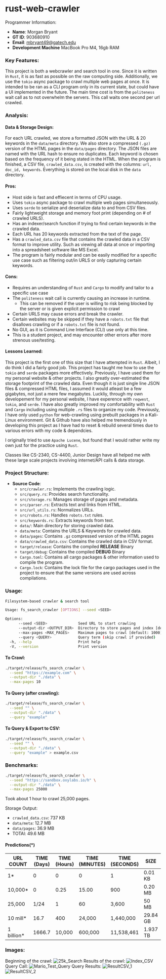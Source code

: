 # rust-web-crawler
Programmer Information:
- **Name**: Morgan Bryant
- **GT ID**: 903680910
- **Email**: mbryant49@gatech.edu
- **Development Machine** MacBook Pro M4, 16gb RAM

### Key Features:
This project is both a webcrawler and search tool in one. Since it is written in `Rust`, it is as fast as possible on the raw computing side. Additionally, we use the `tokio` async package to crawl multiple web pages at once. It is intended to be ran as a CLI program only in its current state, but could have a UI implemented in the future. The main time cost is from the `politeness` wait call as to not overwhelm the servers. This call waits one second per url crawled.

### Analysis:
#### Data & Storage Design:
For each URL crawled, we store a formatted JSON with the URL & 20 keywords in the `data/meta` directory. We also store a compressed `(.gz)` version of the HTML pages in the `data/pages` directory. The JSON files are named with the URL hash to ensure no duplicates. Each keyword is chosen based on the frequency of it being stated in the HTML. When the program is finished, a CSV file, `crawled_data.csv`,  is created with the columns: `url, doc_id, keywords`. Everything is stored on the local disk in the `data` directory.
#### Pros:
- Host side is fast and effiecent in terms of CPU usage.
- Uses `tokio` async package to crawl multiple web pages simultaneously.
- Uses `serde` to serialize and deserialize data to and from CSV files.
- Fairly lightweight storage and memory foot print (depending on # of crawled URLS).
- Has an indexer/search function if trying to find certain keywords in the crawled data.
- Each URL has 20 keywords extracted from the text of the page.
- Has a `crawled_data.csv` file that contains the crawled data in a CSV format to improve utility. Such as viewing all data at once or importing into a spreadsheet software like MS Excel.
- The program is fairly modular and can be easily modified for a specific use case such as filtering out/in URLS or only capturing certain keywords.
#### Cons:
- Requires an understanding of `Rust` and `Cargo` to modify and tailor to a specific use case
- The `politeness` wait call is currently causing an increase in runtime.
   - This can be removed if the user is willing to risk being blocked by the server or is given explicit permission to crawl
- Certain URLS may cause errors and break the crawler.
- Certain websites may be skipped if they have a `robots.txt` file that disallows crawling or if a `robots.txt` file is not found.
- No GUI, as it is Command Line Interface (CLI) use only at this time.
- This is a student project, and may encounter other errors after more strenous use/testing.

#### Lessons Learned:
This project is the first one of this size that I have attempted in `Rust`. Albeit, I do think I did a fairly good job. This project has taught me how to use the `tokio` and `serde` packages more effectively. Previously, I have used them for my personal website & other projects. I also greatly over-estimated the storage footprint of the crawled data. Even though it is just single line JSON files & compressed HTML files, I assumed it would atleast be a few gigabytes, not just a mere few megabytes. Luckliy, through my own developement for my personal website, I have experence with `reqwest`, `tokio`, and `serde`. I have also greatly improved my comfortability with `Rust` and `Cargo` including using multiple `.rs` files to organize my code. Previously, I have only used `python` for web-crawling using prebuilt packages in a Kali-Linux environment. Git & Github have also helped me tremendously in developing this project as I have had to reset & rebuild several times due to various errors with my code & dependcies. 

I originally tried to use `Apache Lucene`, but found that I would rather write my own just for the practice using `Rust`.

Classes like CS-2340, CS-4400, Junior Design have all helped me with these large scale projects involving internet/API calls & data storage. 


### Project Structure:
- **Source Code**:
  - `src/crawler.rs`: Implements the crawling logic.
  - `src/query.rs`: Provides search functionality.
  - `src/storage.rs`: Manages storage of pages and metadata.
  - `src/parser.rs`: Extracts text and links from HTML.
  - `src/url_utils.rs`: Normalizes URLs.
  - `src/robots.rs`: Handles `robots.txt` rules.
  - `src/keywords.rs`: Extracts keywords from text.
  - `data/`: Main directory for storing crawled data.
  - `data/meta`: Contains the URLS & Keywords for crawled data.
  - `data/pages`: Contains `.gz` compressed version of the HTML pages
  - `data/crawled_data.csv`: Contains the crawled data in CSV format.
  - `target/release`: Contains the compiled **RELEASE** Binary
  - `target/debug`: Contains the compiled **DEBUG** Binary
  - `Cargo.toml`: Contains all cargo packages & other information used to compile the program.
  - `Cargo.lock`: Contains the lock file for the cargo packages used in the project to ensure that the same versions are used across compilations.

### Usage:
```bash
Filesystem-based crawler & search tool

Usage: fs_search_crawler [OPTIONS] --seed <SEED>

Options:
      --seed <SEED>              Seed URL to start crawling
      --output-dir <OUTPUT_DIR>  Directory to store pages and index [default: ./data]
      --max-pages <MAX_PAGES>    Maximum pages to crawl [default: 1000]
      --query <QUERY>            Query term (skip crawl if provided)
  -h, --help                     Print help
  -V, --version                  Print version
```
#### To Crawl:
```bash
./target/release/fs_search_crawler \
  --seed "https://example.com" \
  --output-dir "./data" \
  --max-pages 10
  ```
#### To Query (after crawling):
```bash
./target/release/fs_search_crawler \
  --seed "" \
  --output-dir "./data" \
  --query "example"
  ```
#### To Query & Export to CSV:
```bash
./target/release/fs_search_crawler \
  --seed "" \
  --output-dir "./data" \
  --query "example" > example.csv
```

### Benchmarks:
```bash
./target/release/fs_search_crawler \
  --seed "https://sandbox.oxylabs.io/h" \
  --output-dir "./data" \
  --max-pages 25000
  ```
Took about 1 hour to crawl 25,000 pages.

Storage Output:
- `crawled_data.csv`: 737 KB
- `data/meta`: 12.7 MB
- `data/pages`: 36.9 MB
- TOTAl: 49.6 MB

#### Predictions(*)
| URL COUNT | TIME (Days) | TIME (Hours) | TIME (MINUTES) | TIME (SECONDS) | SIZE      | KEYWORDS       |
|-----------|--------------|-------------|----------------|----------------|-----------|----------------|
| 1*        | 0            | 0           | 0              | 1              | 0.01 KB   | 20             |
| 10,000*   | 0            | 0.25        | 15.00          | 900            | 0.20 MB   | 200,000        |
| 25,000    | 1/24         | 1           | 60             | 3,600          | 50 MB     | 500,000        |
| 10 mill*  | 16.7         | 400         | 24,000         | 1,440,000      | 29.84 GB  | 200,000,000    | 
| 1 billion*| 1666.7       | 10,000      | 600,000        | 11,538,461     | 1.937 TB  | 20,000,000,000 |


### Images:
Beginning of the crawl:
![25k_Search](https://github.com/Morgan-Bryant/rust-web-crawler/blob/main/25k_Search.png)
Results of the crawl:
![Index_CSV](https://github.com/Morgan-Bryant/rust-web-crawler/blob/main/Index_CSV.png)
Query Call:
![Mario_Test_Query](https://github.com/Morgan-Bryant/rust-web-crawler/blob/main/Mario_Test_Query.png)
Query Results:
![ResultCSV_1](https://github.com/Morgan-Bryant/rust-web-crawler/blob/main/ResultCSV_1.png)
![ResultCSV_2](https://github.com/Morgan-Bryant/rust-web-crawler/blob/main/ResultCSV_2.png)

